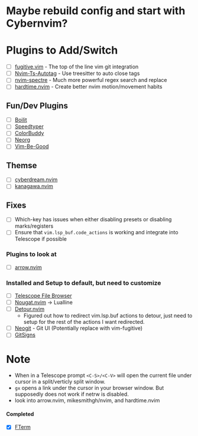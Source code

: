 # Maybe rebuild config and start with Cybernvim?

# Plugins to Add/Switch
- [ ] [fugitive.vim](https://github.com/tpope/vim-fugitive) - The top of the line vim git integration
- [ ] [Nvim-Ts-Autotag](https://github.com/windwp/nvim-ts-autotag) - Use treesitter to auto close tags
- [ ] [nvim-spectre](https://github.com/nvim-pack/nvim-spectre) - Much more powerful regex search and replace
- [ ] [hardtime.nvim](https://github.com/m4xshen/hardtime.nvim) - Create better nvim motion/movement habits

## Fun/Dev Plugins
- [ ] [Boilit](https://github.com/gennaro-tedesco/boilit)
- [ ] [Speedtyper](https://github.com/NStefan002/speedtyper.nvim)
- [ ] [ColorBuddy](https://github.com/tjdevries/colorbuddy.nvim)
- [ ] [Neorg](https//github.com/vhyrro/neorg)
- [ ] [Vim-Be-Good](https://github.com/theprimeagen/vim-be-good)

## Themse
- [ ] [cyberdream.nvim](https://github.com/scottmckendry/cyberdream.nvim)
- [ ] [kanagawa.nvim](https://github.com/rebelot/kanagawa.nvim)

## Fixes
- [ ] Which-key has issues when either disabling presets or disabling marks/registers
- [ ] Ensure that `vim.lsp_buf.code_actions` is working and integrate into Telescope if possible

### Plugins to look at
- [ ] [arrow.nvim](https://github.com/otavioschwanck/arrow.nvim)

### Installed and Setup to default, but need to customize
- [ ] [Telescope File Browser](https://github.com/nvim-telescope/telescope-file-browser.nvim)
- [ ] [Nougat.nvim](https://github.com/MunifTanjim/nougat.nvim) -> Lualline
- [ ] [Detour.nvim](https://github.com/carbon-steel/detour.nvim)
    - Figured out how to redirect vim.lsp.buf actions to detour, just need to setup for the rest of the actions I want 
      redirected.
- [ ] [Neogit](https://github.com/TimUntersberger/neogit) - Git UI (Potentially replace with vim-fugitive)
- [ ] [GitSigns](https://github.com/lewis6991/gitsigns.nvim)

# Note
- When in a Telescope prompt `<C-S>/<C-V>` will open the current file under cursor in a split/verticly split window.
- `gx` opens a link under the cursor in your browser window. But supposedly does not work if netrw is disabled.
- look into arrow.nvim, mikesmithgh/nvim, and hardtime.nvim

#### Completed
- [X] [FTerm](https://github.com/numToStr/FTerm.nvim)
